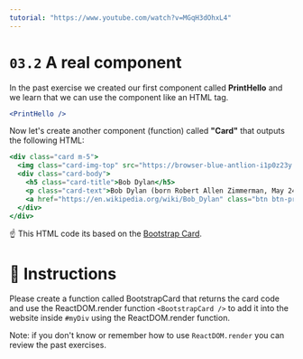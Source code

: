 ```yaml
---
tutorial: "https://www.youtube.com/watch?v=MGqH3dOhxL4"
---
```


# `03.2` A real component

In the past exercise we created our first component called **PrintHello** and we learn that we can use the component like an HTML tag.
```jsx
<PrintHello />
```

Now let's create another component (function) called **"Card"** that outputs the following HTML:

```jsx
<div class="card m-5">
  <img class="card-img-top" src="https://browser-blue-antlion-i1p0z23y.ws-us08.gitpod.io/workspace/react-tutorial-exercises/.learn/assets/Dylan.png-/resize/300x/" alt="Card image cap" />
  <div class="card-body">
    <h5 class="card-title">Bob Dylan</h5>
    <p class="card-text">Bob Dylan (born Robert Allen Zimmerman, May 24, 1941) is an American singer/songwriter, author, and artist who has been an influential figure in popular music and culture for more than five decades.</p>
    <a href="https://en.wikipedia.org/wiki/Bob_Dylan" class="btn btn-primary">Go to wikipedia</a>
  </div>
</div>
```

:point_up: This HTML code its based on the [Bootstrap Card](https://getbootstrap.com/docs/4.0/components/card/).

# :speech_balloon: Instructions

Please create a function called BootstrapCard that returns the card code and use the ReactDOM.render function `<BootstrapCard />` to add it into the website inside `#myDiv` using the ReactDOM.render function.

Note: if you don't know or remember how to use `ReactDOM.render` you can review the past exercises.
